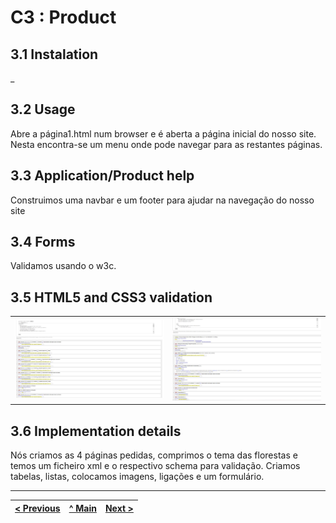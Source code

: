 # C3 : Product


## 3.1 Instalation

_


## 3.2 Usage

Abre a página1.html num browser e é aberta a página inicial do nosso site. Nesta encontra-se um menu onde pode navegar para as restantes páginas.

## 3.3 Application/Product help

Construimos uma navbar e um footer para ajudar na navegação do nosso site

## 3.4 Forms

Validamos usando o w3c.

## 3.5 HTML5 and CSS3 validation

| | |
:---: | :---:
![1](https://github.com/tcm21-tw-g04/tcm-tw-g04/blob/main/Doc/Imagens/ValidacaoHTML1.jpg) | ![2](https://github.com/tcm21-tw-g04/tcm-tw-g04/blob/main/Doc/Imagens/ValidacaoHTML2.jpg) 

## 3.6 Implementation details

Nós criamos as 4 páginas pedidas, comprimos o tema das florestas e temos um ficheiro xml e o respectivo schema para validação. Criamos tabelas, listas, colocamos imagens, ligações e um formulário.


---
[< Previous](https://github.com/tcm21-tw-g04/tcm-tw-g04/blob/main/Doc/C2.md) | [^ Main](../../../) | [Next >](https://github.com/tcm21-tw-g04/tcm-tw-g04/blob/main/Doc/C4.md)
:--- | :---: | ---: 
